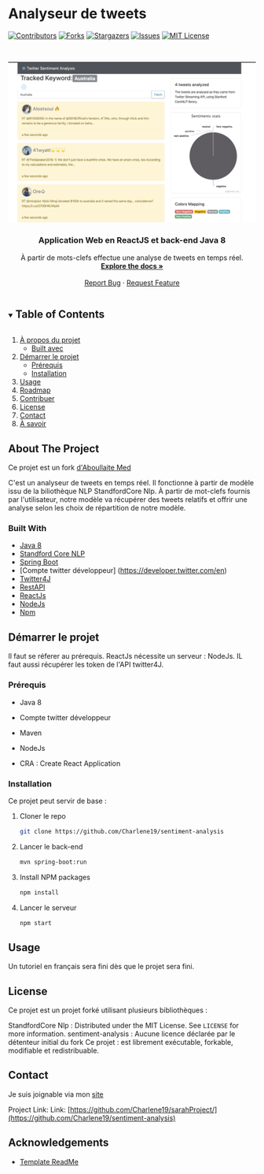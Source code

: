 # Analyseur de tweets

<!--
*** Thanks for checking out the Best-README-Template. If you have a suggestion
*** that would make this better, please fork the repo and create a pull request
*** or simply open an issue with the tag "enhancement".
*** Thanks again! Now go create something AMAZING! :D
***
***
***
*** To avoid retyping too much info. Do a search and replace for the following:
*** github_username, repo_name, twitter_handle, email, project_title, project_description
-->



<!-- PROJECT SHIELDS -->
<!--
*** I'm using markdown "reference style" links for readability.
*** Reference links are enclosed in brackets [ ] instead of parentheses ( ).
*** See the bottom of this document for the declaration of the reference variables
*** for contributors-url, forks-url, etc. This is an optional, concise syntax you may use.
*** https://www.markdownguide.org/basic-syntax/#reference-style-links
-->
[![Contributors][contributors-shield]][contributors-url]
[![Forks][forks-shield]][forks-url]
[![Stargazers][stars-shield]][stars-url]
[![Issues][issues-shield]][issues-url]
[![MIT License][license-shield]][license-url]




<!-- PROJECT LOGO -->
<br />
<p align="center">


![Project Demo](images/sentiment-analysys-twitter.gif)

<h3 align="center">Application Web en ReactJS et back-end Java 8</h3>

  <p align="center">
    À partir de mots-clefs effectue une analyse de tweets en temps réel. 
    <br />
    <a href="https://github.com/Charlene19/sentiment-analysis"><strong>Explore the docs »</strong></a>
    <br />
    <br />
    <a href="https://github.com/Charlene19/sentiment-analysis/issues">Report Bug</a>
    ·
    <a href="href="https://github.com/Charlene19/sentiment-analysis/issues">Request Feature</a>
  </p>

<!-- TABLE OF CONTENTS -->
<details open="open">
  <summary><h2 style="display: inline-block">Table of Contents</h2></summary>
  <ol>
    <li>
      <a href="#about-the-project">À propos du projet</a>
      <ul>
        <li><a href="#built-with">Built avec</a></li>
      </ul>
    </li>
    <li>
      <a href="#getting-started">Démarrer le projet</a>
      <ul>
        <li><a href="#prérequis">Prérequis</a></li>
        <li><a href="#installation">Installation</a></li>
      </ul>
    </li>
    <li><a href="#usage">Usage</a></li>
    <li><a href="#roadmap">Roadmap</a></li>
    <li><a href="#contributing">Contribuer</a></li>
    <li><a href="#license">License</a></li>
    <li><a href="#contact">Contact</a></li>
    <li><a href="#acknowledgements">À savoir</a></li>
  </ol>
</details>



<!-- ABOUT THE PROJECT -->
## About The Project


Ce projet est un fork [d'Aboullaite Med](https://github.com/aboullaite/sentiment-analysis)

C'est un analyseur de tweets en temps réel. Il fonctionne à partir de modèle issu de la biliothèque NLP StandfordCore Nlp. 
À partir de mot-clefs fournis par l'utilisateur, notre modèle va récupérer des tweets relatifs et offrir une analyse selon 
les choix de répartition de notre modèle. 

### Built With

* [Java 8](https://www.java.com/fr/download/help/java8.html)
* [Standford Core NLP](https://stanfordnlp.github.io/CoreNLP/)
* [Spring Boot](https://spring.io/projects/spring-boot)
* [Compte twitter développeur] (https://developer.twitter.com/en)
* [Twitter4J](http://twitter4j.org/)
* [RestAPI](https://restfulapi.net/)  
* [ReactJs](https://fr.reactjs.org/)
* [NodeJs](https://nodejs.org/en/)
* [Npm](https://www.npmjs.com/)



<!-- GETTING STARTED -->
## Démarrer le projet

Il faut se réferer au prérequis. ReactJs nécessite un serveur : NodeJs. IL faut aussi récupérer les token de l'API twitter4J.

### Prérequis

* Java 8

* Compte twitter développeur 

* Maven
  
* NodeJs

* CRA : Create React Application


### Installation

Ce projet peut servir de base :

1. Cloner le repo
   ```sh
   git clone https://github.com/Charlene19/sentiment-analysis
   ```
2. Lancer le back-end
   ```sh
   mvn spring-boot:run
   ```

2. Install NPM packages
   ```sh
   npm install
   ```
2. Lancer le serveur
   ```sh
   npm start
   ```   

<!-- USAGE EXAMPLES -->
## Usage

Un tutoriel en français sera fini dès que le projet sera fini. 

<!-- LICENSE -->
## License

Ce projet est un projet forké utilisant plusieurs bibliothèques : 

StandfordCore Nlp : Distributed under the MIT License. See `LICENSE` for more information.
sentiment-analysis : Aucune licence déclarée par le détenteur initial du fork
Ce projet : est librement exécutable, forkable, modifiable et redistribuable. 

<!-- CONTACT -->
## Contact

Je suis joignable via mon [site](https://charlene19.github.io/)


Project Link:  Link: [https://github.com/Charlene19/sarahProject/](https://github.com/Charlene19/sentiment-analysis)


<!-- ACKNOWLEDGEMENTS -->
## Acknowledgements

* [Template ReadMe](https://github.com/Charlene19/Best-README-Template/edit/master/README.md)





<!-- MARKDOWN LINKS & IMAGES -->
<!-- https://www.markdownguide.org/basic-syntax/#reference-style-links -->
[contributors-shield]: https://img.shields.io/github/contributors/Charlene19/sentiment-analysis.svg?style=for-the-badge
[contributors-url]: https://github.com/Charlene19/sentiment-analysis/graphs/contributors
[forks-shield]: https://img.shields.io/github/forks/Charlene19/sentiment-analysis.svg?style=for-the-badge
[forks-url]:  https://github.com/Charlene19/sentiment-analysis/network/members
[stars-shield]: https://img.shields.io/github/stars/Charlene19/Best-README-Template.svg?style=for-the-badge
[stars-url]: https://github.com/Charlene19/sentiment-analysis/stargazers
[issues-shield]: https://img.shields.io/github/issues/Charlene19/Best-README-Template.svg?style=for-the-badge
[issues-url]: https://github.com/Charlene19/sentiment-analysis/issues
[license-shield]: https://img.shields.io/github/license/Charlene19/Best-README-Template.svg?style=for-the-badge
[license-url]: https://github.com/Charlene19/sentiment-analysis/blob/master/LICENSE.txt




